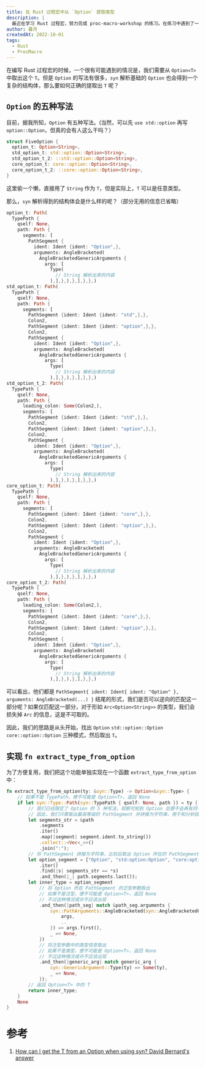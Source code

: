 ```yaml
---
title: 在 Rust 过程宏中从 `Option` 提取类型
description: |
  最近在学习 Rust 过程宏，努力完成 proc-macro-workshop 的练习。在练习中遇到了一个问题，就是如何从 Option 中提取类型。这里记录一下解决方法。
author: 暮月
createdAt: 2022-10-01
tags:
  - Rust
  - ProcMacro
---
```


在编写 Rust 过程宏的时候，一个很有可能遇到的情况是，我们需要从 `Option<T>` 中取出这个 `T`。但是 `Option` 的写法有很多，`syn` 解析基础的 `Option` 也会得到一个复杂的结构体，那么要如何正确的提取出 `T` 呢？

## `Option` 的五种写法

目前，据我所知，`Option` 有五种写法。(当然，可以先 `use std::option` 再写 `option::Option`，但真的会有人这么干吗？）

```rust
struct FiveOption {
  option_t: Option<String>,
  std_option_t: std::option::Option<String>,
  std_option_t_2: ::std::option::Option<String>,
  core_option_t: core::option::Option<String>,
  core_option_t_2: ::core::option::Option<String>,
}
```

这里偷一个懒，直接用了 `String` 作为 `T`，但是实际上，`T` 可以是任意类型。

那么，`syn` 解析得到的结构体会是什么样的呢？（部分无用的信息已省略）

```rust
option_t: Path(
  TypePath {
    qself: None,
    path: Path {
      segments: [
        PathSegment {
          ident: Ident {ident: "Option",},
          arguments: AngleBracketed(
            AngleBracketedGenericArguments {
              args: [
                Type(
                  // String 解析出来的内容
                ),],},),},],},},)
std_option_t: Path(
  TypePath {
    qself: None,
    path: Path {
      segments: [
        PathSegment {ident: Ident {ident: "std",},},
        Colon2,
        PathSegment {ident: Ident {ident: "option",},},
        Colon2,
        PathSegment {
          ident: Ident {ident: "Option",},
          arguments: AngleBracketed(
            AngleBracketedGenericArguments {
              args: [
                Type(
                  // String 解析出来的内容
                ),],},),},],},},)
std_option_t_2: Path(
  TypePath {
    qself: None,
    path: Path {
      leading_colon: Some(Colon2,),
      segments: [
        PathSegment {ident: Ident {ident: "std",},},
        Colon2,
        PathSegment {ident: Ident {ident: "option",},},
        Colon2,
        PathSegment {
          ident: Ident {ident: "Option",},
          arguments: AngleBracketed(
            AngleBracketedGenericArguments {
              args: [
                Type(
                  // String 解析出来的内容
                ),],},),},],},},)
core_option_t: Path(
  TypePath {
    qself: None,
    path: Path {
      segments: [
        PathSegment {ident: Ident {ident: "core",},},
        Colon2,
        PathSegment {ident: Ident {ident: "option",},},
        Colon2,
        PathSegment {
          ident: Ident {ident: "Option",},
          arguments: AngleBracketed(
            AngleBracketedGenericArguments {
              args: [
                Type(
                  // String 解析出来的内容
                ),],},),},],},},)
core_option_t_2: Path(
  TypePath {
    qself: None,
    path: Path {
      leading_colon: Some(Colon2,),
      segments: [
        PathSegment {ident: Ident {ident: "core",},},
        Colon2,
        PathSegment {ident: Ident {ident: "option",},},
        Colon2,
        PathSegment {
          ident: Ident {ident: "Option",},
          arguments: AngleBracketed(
            AngleBracketedGenericArguments {
              args: [
                Type(
                  // String 解析出来的内容
                ),],},),},],},},)
```

可以看出，他们都是 `PathSegment{ ident: Ident{ ident: "Option" }, arguments: AngleBracketed(...) }` 结尾的形式，我们是否可以逆向的匹配这一部分呢？如果仅匹配这一部分，对于形如 `Arc<Option<String>>` 的类型，我们会损失掉 `Arc` 的信息，这是不可取的。

因此，我们的思路是从头开始，找出 `Option` `std::option::Option` `core::option::Option` 三种模式，然后取出 `T`。

## 实现 `fn extract_type_from_option`

为了方便复用，我们把这个功能单独实现在一个函数 `extract_type_from_option` 中：

```rust
fn extract_type_from_option(ty: &syn::Type) -> Option<&syn::Type> {
    // 如果不是 TypePath，便不可能是 Option<T>，返回 None
    if let syn::Type::Path(syn::TypePath { qself: None, path }) = ty {
        // 我们已经限定了 Option 的 5 种写法，观察可知到 Option 后便不会再有同一等级的 PathSegment
        // 因此，我们只需取出最高等级的 PathSegment 并拼接为字符串，用于和分析结果进行比较
        let segments_str = &path
            .segments
            .iter()
            .map(|segment| segment.ident.to_string())
            .collect::<Vec<_>>()
            .join(":");
        // 将 PathSegment 拼接为字符串，比较后取出 Option 所在的 PathSegment
        let option_segment = ["Option", "std:option:Option", "core:option:Option"]
            .iter()
            .find(|s| segments_str == *s)
            .and_then(|_| path.segments.last());
        let inner_type = option_segment
            // 将 Option 所在 PathSegment 的泛型参数取出
            // 如果不是泛型，便不可能是 Option<T>，返回 None
            // 不过这种情况或许不应该出现
            .and_then(|path_seg| match &path_seg.arguments {
                syn::PathArguments::AngleBracketed(syn::AngleBracketedGenericArguments {
                    args,
                    ..
                }) => args.first(),
                _ => None,
            })
            // 将泛型参数中的类型信息取出
            // 如果不是类型，便不可能是 Option<T>，返回 None
            // 不过这种情况或许不应该出现
            .and_then(|generic_arg| match generic_arg {
                syn::GenericArgument::Type(ty) => Some(ty),
                _ => None,
            });
        // 返回 Option<T> 中的 T
        return inner_type;
    }
    None
}
```

# 参考

1. [How can I get the T from an Option<T> when using syn? David Bernard's answer](https://stackoverflow.com/a/56264023/15766817)
